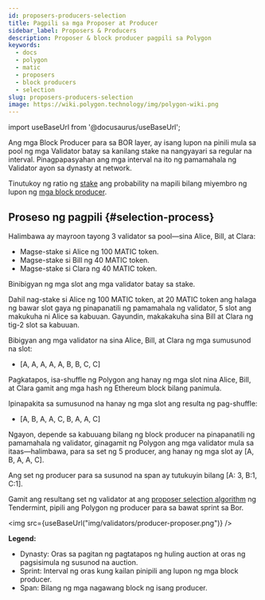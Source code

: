 ```yaml
---
id: proposers-producers-selection
title: Pagpili sa mga Proposer at Producer
sidebar_label: Proposers & Producers
description: Proposer & block producer pagpili sa Polygon
keywords:
  - docs
  - polygon
  - matic
  - proposers
  - block producers
  - selection
slug: proposers-producers-selection
image: https://wiki.polygon.technology/img/polygon-wiki.png
---
```

import useBaseUrl from '@docusaurus/useBaseUrl';

Ang mga Block Producer para sa BOR layer, ay isang lupon na pinili mula sa pool ng mga Validator batay sa kanilang stake na nangyayari sa regular na interval. Pinagpapasyahan ang mga interval na ito ng pamamahala ng Validator ayon sa dynasty at network.

Tinutukoy ng ratio ng [stake](/docs/maintain/glossary.md#staking) ang probability na mapili bilang miyembro ng lupon ng [mga block producer](/docs/maintain/glossary.md#block-producer).

## Proseso ng pagpili {#selection-process}

Halimbawa ay mayroon tayong 3 validator sa pool—sina Alice, Bill, at Clara:

* Magse-stake si Alice ng 100 MATIC token.
* Magse-stake si Bill ng 40 MATIC token.
* Magse-stake si Clara ng 40 MATIC token.

Binibigyan ng mga slot ang mga validator batay sa stake.

Dahil nag-stake si Alice ng 100 MATIC token, at 20 MATIC token ang halaga ng bawar slot gaya ng pinapanatili ng pamamahala ng validator, 5 slot ang makukuha ni Alice sa kabuuan. Gayundin, makakakuha sina Bill at Clara ng tig-2 slot sa kabuuan.

Bibigyan ang mga validator na sina Alice, Bill, at Clara ng mga sumusunod na slot:

* [A, A, A, A, A, B, B, C, C]

Pagkatapos, isa-shuffle ng Polygon ang hanay ng mga slot nina Alice, Bill, at Clara gamit ang mga hash ng Ethereum block bilang panimula.

Ipinapakita sa sumusunod na hanay ng mga slot ang resulta ng pag-shuffle:

* [A, B, A, A, C, B, A, A, C]

Ngayon, depende sa kabuuang bilang ng block producer na pinapanatili ng pamamahala ng validator, ginagamit ng Polygon ang mga validator mula sa itaas—halimbawa, para sa set ng 5 producer, ang hanay ng mga slot ay [A, B, A, A, C].

Ang set ng producer para sa susunod na span ay tutukuyin bilang [A: 3, B:1, C:1].

Gamit ang resultang set ng validator at ang [proposer selection algorithm](https://docs.tendermint.com/master/spec/consensus/proposer-selection.html) ng Tendermint, pipili ang Polygon ng producer para sa bawat sprint sa Bor.

<img src={useBaseUrl("img/validators/producer-proposer.png")} />

**Legend:**

* Dynasty: Oras sa pagitan ng pagtatapos ng huling auction at oras ng pagsisimula ng susunod na auction.
* Sprint: Interval ng oras kung kailan pinipili ang lupon ng mga block producer.
* Span: Bilang ng mga nagawang block ng isang producer.
